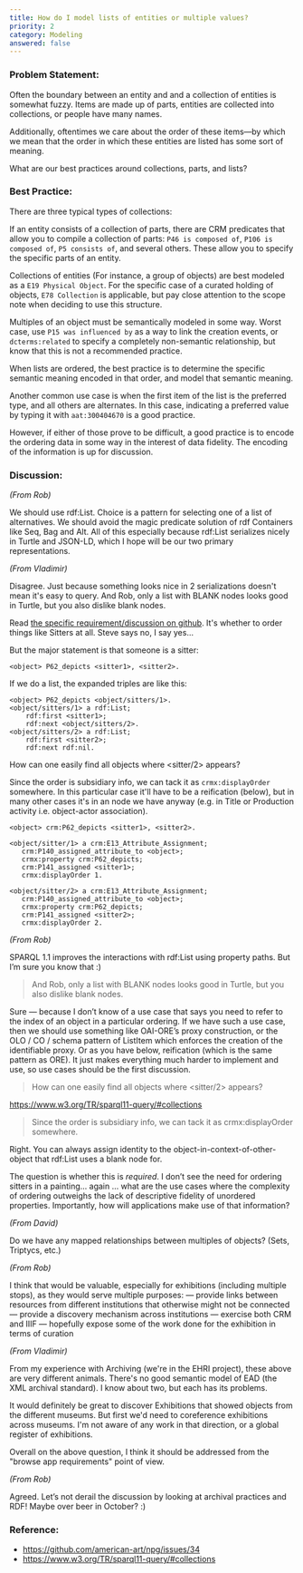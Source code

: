 ```yaml
---
title: How do I model lists of entities or multiple values?
priority: 2
category: Modeling
answered: false
---
```

### Problem Statement:

Often the boundary between an entity and and a collection of entities is somewhat fuzzy.  Items are made up of parts, entities are collected into collections, or people have many names.  

Additionally, oftentimes we care about the order of these items—by which we mean that the order in which these entities are listed has some sort of meaning.

What are our best practices around collections, parts, and lists?

### Best Practice:

There are three typical types of collections:

If an entity consists of a collection of parts, there are CRM predicates that allow you to compile a collection of parts: `P46 is composed of`, `P106 is composed of`, `P5 consists of`, and several others.  These allow you to specify the specific parts of an entity.

Collections of entities (For instance, a group of objects) are best modeled as a `E19 Physical Object`.  For the specific case of a curated holding of objects, `E78 Collection` is applicable, but pay close attention to the scope note when deciding to use this structure.

Multiples of an object must be semantically modeled in some way. Worst case, use `P15 was influenced by` as a way to link the creation events, or `dcterms:related` to specify a completely non-semantic relationship, but know that this is not a recommended practice.

When lists are ordered, the best practice is to determine the specific semantic meaning encoded in that order, and model that semantic meaning.

Another common use case is when the first item of the list is the preferred type, and all others are alternates.  In this case, indicating a preferred value by typing it with `aat:300404670` is a good practice.

However, if either of those prove to be difficult, a good practice is to encode the ordering data in some way in the interest of data fidelity.  The encoding of the information is up for discussion.

### Discussion:

*(From Rob)*

We should use rdf:List.  Choice is a pattern for selecting one of a list of alternatives.  We should avoid the magic predicate solution of rdf Containers like Seq, Bag and Alt.  All of this especially because rdf:List serializes nicely in Turtle and JSON-LD, which I hope will be our two primary representations.

*(From Vladimir)*

Disagree. Just because something looks nice in 2 serializations doesn't mean it's easy to query. And Rob, only a list with BLANK nodes looks good in Turtle, but you also dislike blank nodes.

Read [the specific requirement/discussion on github](https://github.com/american-art/npg/issues/34).  It's whether to order things like Sitters at all. Steve says no, I say yes...


But the major statement is that someone is a sitter:

    <object> P62_depicts <sitter1>, <sitter2>.

If we do a list, the expanded triples are like this:

    <object> P62_depicts <object/sitters/1>.
    <object/sitters/1> a rdf:List; 
        rdf:first <sitter1>; 
        rdf:next <object/sitters/2>.
    <object/sitters/2> a rdf:List; 
        rdf:first <sitter2>; 
        rdf:next rdf:nil.

How can one easily find all objects where <sitter/2> appears?

Since the order is subsidiary info, we can tack it as `crmx:displayOrder` somewhere. In this particular case it'll have to be a reification (below), but in many other cases it's in an node we have anyway (e.g. in Title or Production activity i.e. object-actor association).

    <object> crm:P62_depicts <sitter1>, <sitter2>.

    <object/sitter/1> a crm:E13_Attribute_Assignment;
       crm:P140_assigned_attribute_to <object>;
       crmx:property crm:P62_depicts;
       crm:P141_assigned <sitter1>;
       crmx:displayOrder 1.

    <object/sitter/2> a crm:E13_Attribute_Assignment;
       crm:P140_assigned_attribute_to <object>;
       crmx:property crm:P62_depicts;
       crm:P141_assigned <sitter2>;
       crmx:displayOrder 2.

*(From Rob)*

SPARQL 1.1 improves the interactions with rdf:List using property paths. But I’m sure you know that :)

> And Rob, only a list with BLANK nodes looks good in Turtle, but you also dislike blank nodes.

Sure — because I don’t know of a use case that says you need to refer to the index of an object in a particular ordering.  If we have such a use case, then we should use something like OAI-ORE’s proxy construction, or the OLO / CO / schema pattern of ListItem which enforces the creation of the identifiable proxy. Or as you have below, reification (which is the same pattern as ORE). It just makes everything much harder to implement and use, so use cases should be the first discussion.

> How can one easily find all objects where <sitter/2> appears?

<https://www.w3.org/TR/sparql11-query/#collections>


>Since the order is subsidiary info, we can tack it as crmx:displayOrder somewhere.


Right. You can always assign identity to the object-in-context-of-other-object that rdf:List uses a blank node for.

The question is whether this is *required*. I don’t see the need for ordering sitters in a painting… again … what are the use cases where the complexity of ordering outweighs the lack of descriptive fidelity of unordered properties.  Importantly, how will applications make use of that information?

*(From David)*

Do we have any mapped relationships between multiples of objects? (Sets, Triptycs, etc.)

*(From Rob)*

I think that would be valuable, especially for exhibitions (including multiple stops), as they would serve multiple purposes:
  — provide links between resources from different institutions that otherwise might not be connected
  — provide a discovery mechanism across institutions
  — exercise both CRM and IIIF
  — hopefully expose some of the work done for the exhibition in terms of curation

*(From Vladimir)*

From my experience with Archiving (we're in the EHRI project), these above are very different animals.
There's no good semantic model of EAD (the XML archival standard). I know about two, but each has its problems.

It would definitely be great to discover Exhibitions that showed objects from the different museums. But first we'd need to coreference exhibitions across museums. I'm not aware of any work in that direction, or a global register of exhibitions.

Overall on the above question, I think it should be addressed from the "browse app requirements" point of view.

*(From Rob)*

Agreed.  Let’s not derail the discussion by looking at archival practices and RDF! Maybe over beer in October? :)

### Reference:

* <https://github.com/american-art/npg/issues/34>
* <https://www.w3.org/TR/sparql11-query/#collections>


